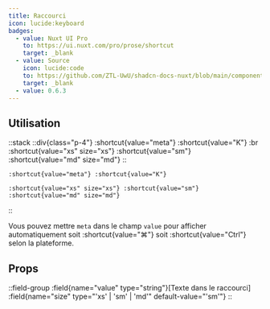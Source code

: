 ```yaml
---
title: Raccourci
icon: lucide:keyboard
badges:
  - value: Nuxt UI Pro
    to: https://ui.nuxt.com/pro/prose/shortcut
    target: _blank
  - value: Source
    icon: lucide:code
    to: https://github.com/ZTL-UwU/shadcn-docs-nuxt/blob/main/components/content/Shortcut.vue
    target: _blank
  - value: 0.6.3
---
```


## Utilisation

::stack
  ::div{class="p-4"}
    :shortcut{value="meta"} :shortcut{value="K"} :br
    :shortcut{value="xs" size="xs"} :shortcut{value="sm"} :shortcut{value="md" size="md"}
  ::
  ```mdc
  :shortcut{value="meta"} :shortcut{value="K"}

  :shortcut{value="xs" size="xs"} :shortcut{value="sm"} :shortcut{value="md" size="md"}
  ```
::

Vous pouvez mettre `meta` dans le champ `value` pour afficher automatiquement soit :shortcut{value="⌘"} soit :shortcut{value="Ctrl"} selon la plateforme.

## Props

::field-group
  :field{name="value" type="string"}[Texte dans le raccourci]
  :field{name="size" type="'xs' | 'sm' | 'md'" default-value="'sm'"}
::
